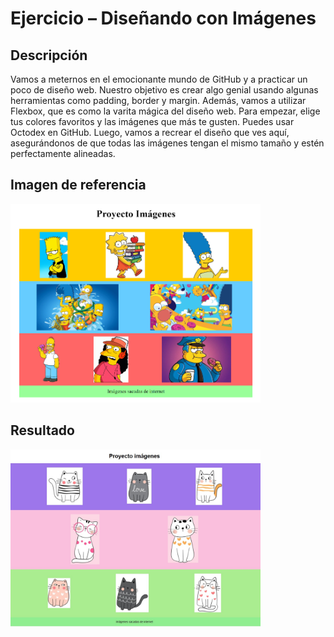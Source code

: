 # Ejercicio – Diseñando con Imágenes

## Descripción

Vamos a meternos en el emocionante mundo de GitHub y a practicar un poco de diseño web. Nuestro objetivo es crear algo genial usando algunas herramientas como padding, border y margin. Además, vamos a utilizar Flexbox, que es como la varita mágica del diseño web.
Para empezar, elige tus colores favoritos y las imágenes que más te gusten. Puedes usar Octodex en GitHub.
Luego, vamos a recrear el diseño que ves aquí, asegurándonos de que todas las imágenes tengan el mismo tamaño y estén perfectamente alineadas.

## Imagen de referencia

<img src="./assets/img/referencia.png" alt="Imagen de referencia" width="400px" />

## Resultado

<img src="./assets/img/resultado.jpeg" alt="Imagen de referencia" width="400px" />
